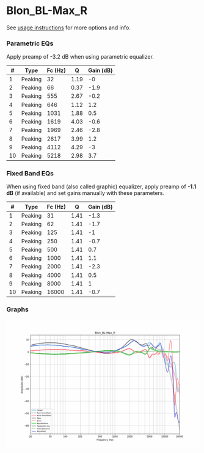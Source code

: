 # Blon_BL-Max_R
See [usage instructions](https://github.com/jaakkopasanen/AutoEq#usage) for more options and info.

### Parametric EQs
Apply preamp of -3.2 dB when using parametric equalizer.

|   # | Type    |   Fc (Hz) |    Q |   Gain (dB) |
|-----|---------|-----------|------|-------------|
|   1 | Peaking |        32 | 1.19 |        -0   |
|   2 | Peaking |        66 | 0.37 |        -1.9 |
|   3 | Peaking |       555 | 2.67 |        -0.2 |
|   4 | Peaking |       646 | 1.12 |         1.2 |
|   5 | Peaking |      1031 | 1.88 |         0.5 |
|   6 | Peaking |      1619 | 4.03 |        -0.6 |
|   7 | Peaking |      1969 | 2.46 |        -2.8 |
|   8 | Peaking |      2617 | 3.99 |         1.2 |
|   9 | Peaking |      4112 | 4.29 |        -3   |
|  10 | Peaking |      5218 | 2.98 |         3.7 |

### Fixed Band EQs
When using fixed band (also called graphic) equalizer, apply preamp of **-1.1 dB** (if available) and set gains manually with these parameters.

|   # | Type    |   Fc (Hz) |    Q |   Gain (dB) |
|-----|---------|-----------|------|-------------|
|   1 | Peaking |        31 | 1.41 |        -1.3 |
|   2 | Peaking |        62 | 1.41 |        -1.7 |
|   3 | Peaking |       125 | 1.41 |        -1   |
|   4 | Peaking |       250 | 1.41 |        -0.7 |
|   5 | Peaking |       500 | 1.41 |         0.7 |
|   6 | Peaking |      1000 | 1.41 |         1.1 |
|   7 | Peaking |      2000 | 1.41 |        -2.3 |
|   8 | Peaking |      4000 | 1.41 |         0.5 |
|   9 | Peaking |      8000 | 1.41 |         1   |
|  10 | Peaking |     16000 | 1.41 |        -0.7 |

### Graphs
![](./Blon_BL-Max_R.png)
